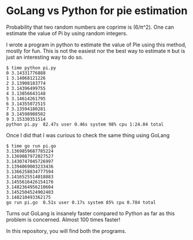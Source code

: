 # GoLang vs Python for pie estimation

Probability that two random numbers are coprime is (6/π^2). One can estimate the value of Pi by using random integers.

I wrote a program in python to estimate the value of Pie using this method, mostly for fun. This is not the easiest nor the best way to estimate π but is just an interesting way to do so.

```
$ time python pi.py
0 3.14331776888
1 3.14068121226
2 3.13908183774
3 3.14396499755
4 3.13856643148
5 3.14614261795
6 3.14355072515
7 3.13594180281
8 3.14590908502
9 3.15330351514
python pi.py  82.47s user 0.46s system 98% cpu 1:24.04 total
```

Once I did that I was curious to check the same thing using GoLang

```
$ time go run pi.go
3.1369859687785224
3.1369087972027527
3.1430747045726997
3.1394069003233436
3.1366258834777594
3.1416525514018883
3.1455616426154176
3.1482364956210604
3.1452504524902403
3.148210493362175
go run pi.go  0.51s user 0.17s system 85% cpu 0.784 total
```

Turns out GoLang is insanely faster compared to Python as far as this problem is concerned. Almost 100 times faster!

In this repository, you will find both the programs.
